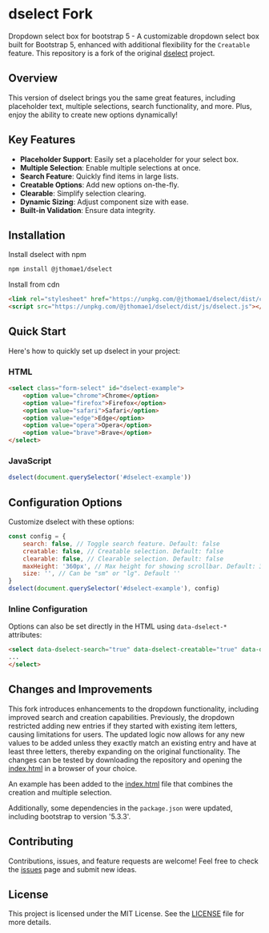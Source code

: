 # dselect Fork

Dropdown select box for bootstrap 5 - A customizable dropdown select box built for Bootstrap 5, enhanced with additional flexibility for the `Creatable` feature.
This repository is a fork of the original [dselect](https://github.com/jarstone/dselect) project.

## Overview

This version of dselect brings you the same great features, including placeholder text, multiple selections, search functionality, and more. Plus, enjoy the ability to create new options dynamically!

## Key Features

- **Placeholder Support**: Easily set a placeholder for your select box.
- **Multiple Selection**: Enable multiple selections at once.
- **Search Feature**: Quickly find items in large lists.
- **Creatable Options**: Add new options on-the-fly.
- **Clearable**: Simplify selection clearing.
- **Dynamic Sizing**: Adjust component size with ease.
- **Built-in Validation**: Ensure data integrity.

## Installation

Install dselect with npm

```bash
npm install @jthomae1/dselect
```

Install from cdn
```html
<link rel="stylesheet" href="https://unpkg.com/@jthomae1/dselect/dist/css/dselect.css">
<script src="https://unpkg.com/@jthomae1/dselect/dist/js/dselect.js"></script>
```

## Quick Start
Here's how to quickly set up dselect in your project:

### HTML

```html
<select class="form-select" id="dselect-example">
    <option value="chrome">Chrome</option>
    <option value="firefox">Firefox</option>
    <option value="safari">Safari</option>
    <option value="edge">Edge</option>
    <option value="opera">Opera</option>
    <option value="brave">Brave</option>
</select>
```

### JavaScript

```javascript
dselect(document.querySelector('#dselect-example'))
```

## Configuration Options
Customize dselect with these options:

```javascript
const config = {
    search: false, // Toggle search feature. Default: false
    creatable: false, // Creatable selection. Default: false
    clearable: false, // Clearable selection. Default: false
    maxHeight: '360px', // Max height for showing scrollbar. Default: 360px
    size: '', // Can be "sm" or "lg". Default ''
}
dselect(document.querySelector('#dselect-example'), config)
```

### Inline Configuration

Options can also be set directly in the HTML using `data-dselect-*` attributes:

```html
<select data-dselect-search="true" data-dselect-creatable="true" data-dselect-clearable="true" data-dselect-max-height="300px" data-dselect-size="sm" class="form-select" id="dselect-example">
...
</select>
```

## Changes and Improvements

This fork introduces enhancements to the dropdown functionality, including improved search and creation capabilities. Previously, the dropdown restricted adding new entries if they started with existing item letters, causing limitations for users. The updated logic now allows for any new values to be added unless they exactly match an existing entry and have at least three letters, thereby expanding on the original functionality. The changes can be tested by downloading the repository and opening the [index.html](https://github.com/jthomae1/dselect/blob/main/dist/index.html) in a browser of your choice. 

An example has been added to the [index.html](https://github.com/jthomae1/dselect/blob/main/dist/index.html) file that combines the creation and multiple selection.

Additionally, some dependencies in the `package.json` were updated, including bootstrap to version '5.3.3'.

## Contributing

Contributions, issues, and feature requests are welcome! Feel free to check the [issues](https://github.com/jthomae1/dselect/issues) page and submit new ideas.

## License

This project is licensed under the MIT License. See the [LICENSE](https://github.com/jthomae1/dselect/blob/main/LICENSE) file for more details.
